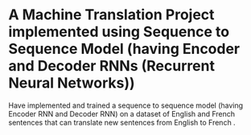 # A Machine Translation Project implemented using Sequence to Sequence Model (having Encoder and Decoder RNNs (Recurrent Neural Networks))

Have implemented and trained a sequence to sequence model (having Encoder RNN and Decoder RNN) on a dataset of English and French sentences that can translate new sentences from English to French .
